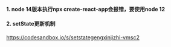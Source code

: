 #### 1. node 14版本执行npx create-react-app会报错，要使用node 12

#### 2. setState更新机制
https://codesandbox.io/s/setstategengxinjizhi-vmsc2


